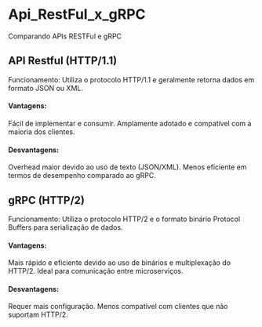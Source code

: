 # Api_RestFul_x_gRPC
Comparando APIs RESTFul e gRPC

## API Restful (HTTP/1.1)
Funcionamento: Utiliza o protocolo HTTP/1.1 e geralmente retorna dados em formato JSON ou XML.

#### Vantagens:
Fácil de implementar e consumir.
Amplamente adotado e compatível com a maioria dos clientes.

#### Desvantagens:
Overhead maior devido ao uso de texto (JSON/XML).
Menos eficiente em termos de desempenho comparado ao gRPC.


## gRPC (HTTP/2)
Funcionamento: Utiliza o protocolo HTTP/2 e o formato binário Protocol Buffers para serialização de dados.

#### Vantagens:
Mais rápido e eficiente devido ao uso de binários e multiplexação do HTTP/2.
Ideal para comunicação entre microserviços.

#### Desvantagens:
Requer mais configuração.
Menos compatível com clientes que não suportam HTTP/2.

